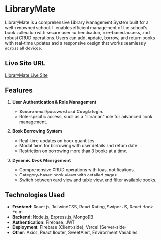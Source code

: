 <!-- # React + Vite

This template provides a minimal setup to get React working in Vite with HMR and some ESLint rules.

Currently, two official plugins are available:

- [@vitejs/plugin-react](https://github.com/vitejs/vite-plugin-react/blob/main/packages/plugin-react/README.md) uses [Babel](https://babeljs.io/) for Fast Refresh
- [@vitejs/plugin-react-swc](https://github.com/vitejs/vite-plugin-react-swc) uses [SWC](https://swc.rs/) for Fast Refresh -->

# LibraryMate

LibraryMate is a comprehensive Library Management System built for a well-renowned school. It enables efficient management of the school's book collection with secure user authentication, role-based access, and robust CRUD operations. Users can add, update, borrow, and return books with real-time updates and a responsive design that works seamlessly across all devices.

## Live Site URL

[LibraryMate Live Site](https://librarymate-549da.web.app/)

## Features

1. **User Authentication & Role Management**

   - Secure email/password and Google login.
   - Role-specific access, such as a "librarian" role for advanced book management.

2. **Book Borrowing System**

   - Real-time updates on book quantities.
   - Modal form for borrowing with user details and return date.
   - Restriction on borrowing more than 3 books at a time.

3. **Dynamic Book Management**
   - Comprehensive CRUD operations with toast notifications.
   - Category-based book views with detailed pages.
   - Switch between card view and table view, and filter available books.

## Technologies Used

- **Frontend**: React.js, TailwindCSS, React Rating, Swiper JS, React Hook Form
- **Backend**: Node.js, Express.js, MongoDB
- **Authentication**: Firebase, JWT
- **Deployment**: Firebase (Client-side), Vercel (Server-side)
- **Other**: Axios, React Router, SweetAlert, Environment Variables
